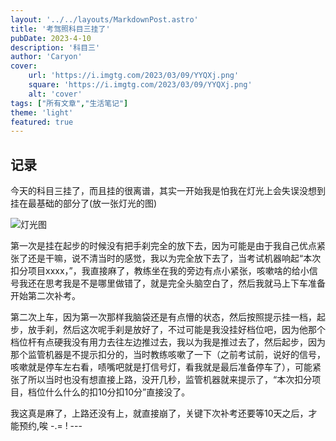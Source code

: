 ```yaml
---
layout: '../../layouts/MarkdownPost.astro'
title: '考驾照科目三挂了'
pubDate: 2023-4-10
description: '科目三'
author: 'Caryon'
cover:
    url: 'https://i.imgtg.com/2023/03/09/YYQXj.png'
    square: 'https://i.imgtg.com/2023/03/09/YYQXj.png'
    alt: 'cover'
tags: ["所有文章","生活笔记"]
theme: 'light'
featured: true
---
```


## 记录
今天的科目三挂了，而且挂的很离谱，其实一开始我是怕我在灯光上会失误没想到挂在最基础的部分了(放一张灯光的图)


![灯光图](https://i.imgtg.com/2023/04/11/8UgDP.jpg)


第一次是挂在起步的时候没有把手刹完全的放下去，因为可能是由于我自己优点紧张了还是干嘛，说不清当时的感觉，我以为完全放下去了，当考试机器响起“本次扣分项目xxxx，”，我直接麻了，教练坐在我的旁边有点小紧张，咳嗽啥的给小信号我还在思考我是不是哪里做错了，就是完全头脑空白了，然后我就马上下车准备开始第二次补考。


第二次上车，因为第一次那样我脑袋还是有点懵的状态，然后按照提示挂一档，起步，放手刹，然后这次呢手刹是放好了，不过可能是我没挂好档位吧，因为他那个档位杆有点硬我没有用力去往左边推过去，我以为我是推过去了，然后起步，因为那个监管机器是不提示扣分的，当时教练咳嗽了一下（之前考试前，说好的信号，咳嗽就是停车左右看，啧嘴吧就是打信号灯，看我就是最后准备停车了），可能紧张了所以当时也没有想直接上路，没开几秒，监管机器就来提示了，“本次扣分项目，档位什么什么的扣10分扣10分”直接没了。


我这真是麻了，上路还没有上，就直接崩了，关键下次补考还要等10天之后，才能预约,唉 -.= ! ---